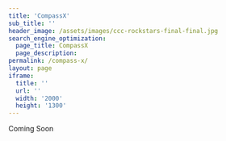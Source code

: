 ```yaml
---
title: 'CompassX'
sub_title: ''
header_image: /assets/images/ccc-rockstars-final-final.jpg
search_engine_optimization:
  page_title: CompassX
  page_description: 
permalink: /compass-x/
layout: page
iframe:
  title: ''
  url: ''
  width: '2000'
  height: '1300'
---
```

Coming Soon

<!--<div id="card-element"></div>-->

<!--<form action="https://wt-bbb812ec6f1b786e8adf620306562f3c-0.run.webtask.io/test" method="POST">-->
<!--  <script-->
<!--    src="https://checkout.stripe.com/checkout.js" class="stripe-button"-->
<!--    data-key="pk_test_j1uzibEQwCYG287YFYHKvtiz"-->
<!--    data-amount="199"-->
<!--    data-name="Compass Community Collaborative School"-->
<!--    data-description="CompassX"-->
<!--    data-zip-code="true"-->
<!--    data-image="https://stripe.com/img/documentation/checkout/marketplace.png"-->
<!--    data-locale="auto">-->
<!--  </script>-->
<!--</form>-->

<!--<form  -->
<!--  method="POST"-->
<!--  action="https://wt-bbb812ec6f1b786e8adf620306562f3c-0.run.webtask.io/test">-->
<!--  <script-->
<!--    src="https://checkout.stripe.com/checkout.js"-->
<!--    class="stripe-button"-->
<!--    data-key="pk_test_j1uzibEQwCYG287YFYHKvtiz"-->
<!--    and-other-stuff>-->
<!--  </script>-->
<!--</form>-->

<form action="https://wt-bbb812ec6f1b786e8adf620306562f3c-0.run.webtask.io/test" method="POST">
  <script
    src="https://checkout.stripe.com/checkout.js" class="stripe-button"
    data-key="pk_test_j1uzibEQwCYG287YFYHKvtiz"
    data-name="Compass School"
    data-description="CompassX"
    data-amount="199"
    data-locale="auto"
    data-panel-label="Pay for CompassX"
    data-label="Pay for CompassX"
    data-allow-remember-me="false">
  </script>
</form>


<script src="https://js.stripe.com/v3/"></script>

<script>
// var stripe = Stripe('pk_live_nl5PAwGu1qrf1GvfBwUgI6iR');

// var elements = stripe.elements();

// var card = elements.create('card');

// card.mount('#card-element');

</script>